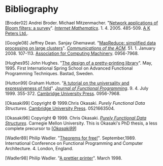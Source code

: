 # Bibliography

<span id="Broder02">[Broder02]</span> Andrei Broder. Michael Mitzenmacher. "[Network applications of Bloom filters: a survey](http://www.eecs.harvard.edu/~michaelm/postscripts/im2005b.pdf)". [*Internet Mathematics*](http://www.internetmathematics.org/). 1. 4. 2005. 485-509. [A K Peters Ltd.](http://www.akpeters.com/).

<span id="Google08">[Google08]</span> Jeffrey Dean. Sanjay Ghemawat. "[MapReduce: simplified data processing on large clusters](http://labs.google.com/papers/mapreduce.html)". [*Communications of the ACM*](http://cacm.acm.org/). 51. 1. January 2008. 107-113. [Association for Computing Machinery](http://www.acm.org/). 0956-7968.

<span id="Hughes95">[Hughes95]</span> John Hughes. "[The design of a pretty-printing library](http://citeseer.ist.psu.edu/hughes95design.html)". May, 1995. First International Spring School on Advanced Functional Programming Techniques. Bastad, Sweden.

<span id="Hutton99">[Hutton99]</span> Graham Hutton. "[A tutorial on the universality and expressiveness of fold](http://www.cs.nott.ac.uk/~gmh/fold.pdf)". [*Journal of Functional Programming*](http://journals.cambridge.org/jid_JFP). 9. 4. July 1999. 355-372. [Cambridge University Press](http://www.cambridge.org/). 0956-7968.

<span id="Okasaki99">[Okasaki99]</span> Copyright &copy; 1999.Chris Okasaki. *Purely Functional Data Structures*. [Cambridge University Press](http://www.cambridge.org/). 0521663504.

<span id="Okasaki96">[Okasaki96]</span> Copyright &copy; 1999. Chris Okasaki. [*Purely Functional Data Structures*](http://www.cs.cmu.edu/~rwh/theses/okasaki.pdf). Carnegie Mellon University. This is Okasaki\'s PhD thesis, a less complete precursor to [[*Okasaki99*](#Okasaki99)]

<span id="Wadler89">[Wadler89]</span> Philip Wadler. "[Theorems for free!](http://citeseer.ist.psu.edu/wadler89theorems.html)". September,1989. International Conference on Functional Programming and Computer Architecture. 4. London, England.

<span id="Wadler98">[Wadler98]</span> Philip Wadler. "[A prettier printer](http://citeseer.ist.psu.edu/wadler98prettier.html)". March 1998.
